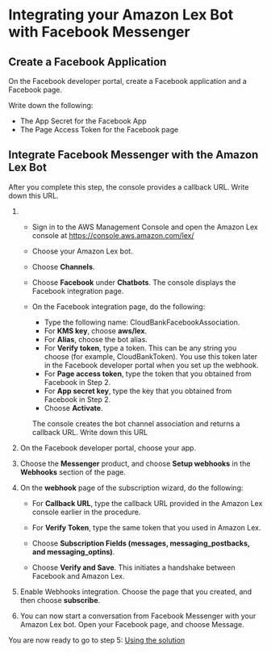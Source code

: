 
# Integrating your Amazon Lex Bot with Facebook Messenger

## Create a Facebook Application

On the Facebook developer portal, create a Facebook application and a Facebook page.

Write down the following:

- The App Secret for the Facebook App
- The Page Access Token for the Facebook page

## Integrate Facebook Messenger with the Amazon Lex Bot 

After you complete this step, the console provides a callback URL. Write down this URL.

1. - Sign in to the AWS Management Console and open the Amazon Lex console at https://console.aws.amazon.com/lex/

    - Choose your Amazon Lex bot.

    - Choose **Channels**.

    - Choose **Facebook** under **Chatbots**. The console displays the Facebook integration page.

    - On the Facebook integration page, do the following:
        + Type the following name: CloudBankFacebookAssociation.
        + For **KMS key**, choose **aws/lex**.
        + For **Alias**, choose the bot alias.
        + For **Verify token**, type a token. This can be any string you choose (for example, CloudBankToken). You use this token later in the Facebook developer portal when you set up the webhook.
        + For **Page access token**, type the token that you obtained from Facebook in Step 2.
        + For **App secret key**, type the key that you obtained from Facebook in Step 2.
        + Choose **Activate**.

        The console creates the bot channel association and returns a callback URL. Write down this URL

2. On the Facebook developer portal, choose your app.

3. Choose the **Messenger** product, and choose **Setup webhooks** in the **Webhooks** section of the page.

4. On the **webhook** page of the subscription wizard, do the following:

    + For **Callback URL**, type the callback URL provided in the Amazon Lex console earlier in the procedure.

    + For **Verify Token**, type the same token that you used in Amazon Lex.

    + Choose **Subscription Fields (messages, messaging_postbacks, and messaging_optins)**.

    + Choose **Verify and Save**. This initiates a handshake between Facebook and Amazon Lex.

5. Enable Webhooks integration. Choose the page that you created, and then choose **subscribe**.

6. You can now start a conversation from Facebook Messenger with your Amazon Lex bot. Open your Facebook page, and choose Message.

You are now ready to go to step 5: [Using the solution](../05_UserGuide/README.md)